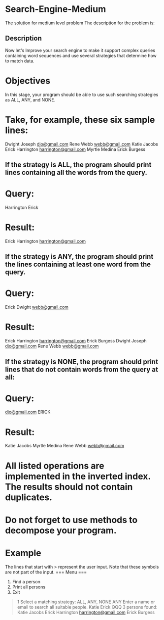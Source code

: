 # Search-Engine-Medium
The solution for medium level problem
The description for the problem is:
## Description
Now let's Improve your search engine to make it support complex queries containing word sequences and use several strategies that determine how to match data.
# Objectives
In this stage, your program should be able to use such searching strategies as ALL, ANY, and NONE.
# Take, for example, these six sample lines:
Dwight Joseph djo@gmail.com
Rene Webb webb@gmail.com
Katie Jacobs
Erick Harrington harrington@gmail.com
Myrtle Medina
Erick Burgess
## If the strategy is ALL, the program should print lines containing all the words from the query.
# Query:
Harrington Erick
# Result:
Erick Harrington harrington@gmail.com
## If the strategy is ANY, the program should print the lines containing at least one word from the query.
# Query:
Erick Dwight webb@gmail.com
# Result:
Erick Harrington harrington@gmail.com
Erick Burgess
Dwight Joseph djo@gmail.com
Rene Webb webb@gmail.com
## If the strategy is NONE, the program should print lines that do not contain words from the query at all:
# Query:
djo@gmail.com ERICK
# Result:
Katie Jacobs
Myrtle Medina
Rene Webb webb@gmail.com
# All listed operations are implemented in the inverted index. The results should not contain duplicates.
# Do not forget to use methods to decompose your program.
# Example
The lines that start with > represent the user input. Note that these symbols are not part of the input.
=== Menu ===
1. Find a person
2. Print all persons
0. Exit
> 1
Select a matching strategy: ALL, ANY, NONE
> ANY
Enter a name or email to search all suitable people.
> Katie Erick QQQ
3 persons found:
Katie Jacobs
Erick Harrington harrington@gmail.com
Erick Burgess
